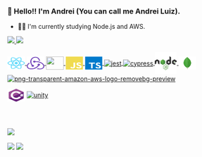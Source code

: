 ### 👋 Hello!! I'm Andrei (You can call me Andrei Luiz).



- ✍🏻 I'm currently studying Node.js and AWS.



<div> 
  <a href="https://github.com/S7Andrei">
  <img height="180em" src="https://github-readme-stats.vercel.app/api?username=S7Andrei&show_icons=true&theme=radical"/>
  <img height="180em" src="https://github-readme-stats.vercel.app/api/top-langs/?username=S7Andrei&layout=compact&langs_count=7&theme=radical"/>
</div>
 
<div style="display: inline_block"></br> 
<a href="#"> <img align="center" height="30" width="40" src="https://raw.githubusercontent.com/devicons/devicon/master/icons/react/react-original.svg"> </a>
<a href="https://redux.js.org" target="_blank" rel="noreferrer"> <img align="center" height="30" width="40" src="https://raw.githubusercontent.com/devicons/devicon/master/icons/redux/redux-original.svg" alt="redux" width="28" height="28"/> </a>
<a href="#"> <img align="center" height="30" width="40" src="https://i.postimg.cc/Jn31692J/tailwind-css.png"> </a>
<a href="#"> <img align="center" height="30" width="40" src="https://raw.githubusercontent.com/devicons/devicon/master/icons/javascript/javascript-plain.svg"> </a>
<a href="#"> <img align="center" height="30" width="40" src="https://raw.githubusercontent.com/devicons/devicon/master/icons/typescript/typescript-plain.svg"> </a>
<a href="https://jestjs.io" target="_blank" rel="noreferrer"> <img height="30" width="35" align="center" src="https://www.vectorlogo.zone/logos/jestjsio/jestjsio-icon.svg" alt="jest" /> </a>
<a href="https://www.cypress.io" target="_blank" rel="noreferrer"> <img align="center" height="30" width="40" src="https://raw.githubusercontent.com/simple-icons/simple-icons/6e46ec1fc23b60c8fd0d2f2ff46db82e16dbd75f/icons/cypress.svg" alt="cypress"/> </a>
<a href="https://nodejs.org" target="_blank" rel="noreferrer"> <img align="center" src="https://raw.githubusercontent.com/devicons/devicon/master/icons/nodejs/nodejs-original-wordmark.svg" alt="nodejs" width="50" height="50"/> </a>
<a href="#"> <img align="center" height="30" width="40" src="https://raw.githubusercontent.com/devicons/devicon/master/icons/mongodb/mongodb-original.svg">  </a>
<a href='https://postimages.org/' target='_blank'><img align="center" height="25" width="40" src='https://i.postimg.cc/BvKJtjnn/png-transparent-amazon-aws-logo-removebg-preview.png' alt='png-transparent-amazon-aws-logo-removebg-preview'/></a>
<p align="left"> <a href="https://www.w3schools.com/cs/" target="_blank" rel="noreferrer"> <img align="center" height="30" width="40" src="https://raw.githubusercontent.com/devicons/devicon/master/icons/csharp/csharp-original.svg" alt="csharp" width="40" height="40"/></a>
<a href="https://unity.com/" target="_blank" rel="noreferrer"> <img align="center" height="30" width="40" src="https://www.vectorlogo.zone/logos/unity3d/unity3d-icon.svg" alt="unity" width="40" height="40"/> </a>
  
</div> <br/> 

##

<div> 
  <a href="https://www.linkedin.com/in/andrei-silva-b71463211/" target="_blank"><img src="https://img.shields.io/badge/-LinkedIn-%230077B5?style=for-the-badge&logo=linkedin&logoColor=white" target="_blank"></a> 
</div> 

 <a href="#"><img visibility="hidden" src="https://imgs.search.brave.com/5M-ZVGC866sUoBuwQRVk1phenzLt3by06ZmOCSBtrRo/rs:fit:860:0:0/g:ce/aHR0cHM6Ly93d3cu/aHRtbGNzc2NvbG9y/LmNvbS9wcmV2aWV3/L2dhbGxlcnkvMEQx/MDE3LnBuZw" aling="left" width="500px"></a>
 <a href="#"><img src="https://media.giphy.com/media/tDD5sO5Sa5AEhUwTju/giphy.gif" aling-item="center" display="flex" text-align="center"></a>

